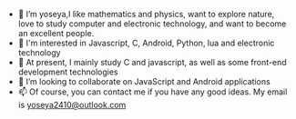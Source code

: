 - 👋 I’m yoseya,I like mathematics and physics, want to explore nature, love to study computer and electronic technology, and want to become an excellent people.
- 👀 I'm interested in Javascript, C, Android, Python, lua and electronic technology
- 🌱 At present, I mainly study C and javascript, as well as some front-end development technologies
- 💞️ I’m looking to collaborate on JavaScript and Android applications
- 📫 Of course, you can contact me if you have any good ideas. My email is yoseya2410@outlook.com
